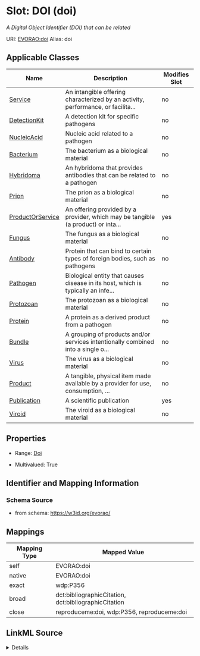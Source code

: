 

# Slot: DOI (doi) 


_A Digital Object Identifier (DOI) that can be related_





URI: [EVORAO:doi](https://w3id.org/evorao/doi)
Alias: doi

<!-- no inheritance hierarchy -->





## Applicable Classes

| Name | Description | Modifies Slot |
| --- | --- | --- |
| [Service](Service.md) | An intangible offering characterized by an activity, performance, or facilita... |  no  |
| [DetectionKit](DetectionKit.md) | A detection kit for specific pathogens |  no  |
| [NucleicAcid](NucleicAcid.md) | Nucleic acid related to a pathogen |  no  |
| [Bacterium](Bacterium.md) | The bacterium as a biological material |  no  |
| [Hybridoma](Hybridoma.md) | An hybridoma that provides antibodies that can be related to a pathogen |  no  |
| [Prion](Prion.md) | The prion as a biological material |  no  |
| [ProductOrService](ProductOrService.md) | An offering provided by a provider, which may be tangible (a product) or inta... |  yes  |
| [Fungus](Fungus.md) | The fungus as a biological material |  no  |
| [Antibody](Antibody.md) | Protein that can bind to certain types of foreign bodies, such as pathogens |  no  |
| [Pathogen](Pathogen.md) | Biological entity that causes disease in its host, which is typically an infe... |  no  |
| [Protozoan](Protozoan.md) | The protozoan as a biological material |  no  |
| [Protein](Protein.md) | A protein as a derived product from a pathogen |  no  |
| [Bundle](Bundle.md) | A grouping of products and/or services intentionally combined into a single o... |  no  |
| [Virus](Virus.md) | The virus as a biological material |  no  |
| [Product](Product.md) | A tangible, physical item made available by a provider for use, consumption, ... |  no  |
| [Publication](Publication.md) | A scientific publication |  yes  |
| [Viroid](Viroid.md) | The viroid as a biological material |  no  |







## Properties

* Range: [Doi](Doi.md)

* Multivalued: True





## Identifier and Mapping Information







### Schema Source


* from schema: https://w3id.org/evorao/




## Mappings

| Mapping Type | Mapped Value |
| ---  | ---  |
| self | EVORAO:doi |
| native | EVORAO:doi |
| exact | wdp:P356 |
| broad | dct:bibliographicCitation, dct:bibliographicCitation |
| close | reproduceme:doi, wdp:P356, reproduceme:doi |




## LinkML Source

<details>
```yaml
name: doi
description: A Digital Object Identifier (DOI) that can be related
title: DOI
from_schema: https://w3id.org/evorao/
exact_mappings:
- wdp:P356
close_mappings:
- reproduceme:doi
- wdp:P356
- reproduceme:doi
broad_mappings:
- dct:bibliographicCitation
- dct:bibliographicCitation
rank: 1000
alias: doi
domain_of:
- Publication
- ProductOrService
range: Doi
required: false
multivalued: true

```
</details>